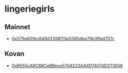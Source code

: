 # lingeriegirls

## Mainnet
- [0x579a60fbc649d3398f13e0385dbe79b3ffad757c](https://etherscan.io/address/0x579a60fbc649d3398f13e0385dbe79b3ffad757c)

## Kovan
- [0xB555cA9C88CeB8ece57b9223AA6D7407dD273656](https://kovan.etherscan.io/address/0xB555cA9C88CeB8ece57b9223AA6D7407dD273656)
